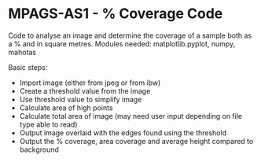 # MPAGS-AS1 - % Coverage Code
Code to analyse an image and determine the coverage of a sample both as a % and in square metres.
Modules needed: matplotlib.pyplot, numpy, mahotas

Basic steps:
- Import image (either from jpeg or from ibw)
- Create a threshold value from the image
- Use threshold value to simplify image
- Calculate area of high points
- Calculate total area of image (may need user input depending on file type able to read)
- Output image overlaid with the edges found using the threshold
- Output the % coverage, area coverage and average height compared to background
